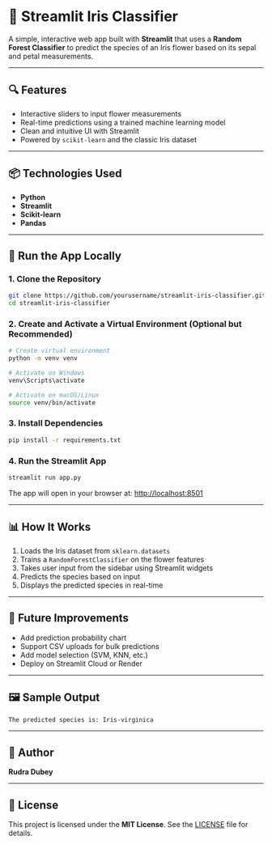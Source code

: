# 🌸 Streamlit Iris Classifier

A simple, interactive web app built with **Streamlit** that uses a **Random Forest Classifier** to predict the species of an Iris flower based on its sepal and petal measurements.



---

## 🔍 Features

- Interactive sliders to input flower measurements
- Real-time predictions using a trained machine learning model
- Clean and intuitive UI with Streamlit
- Powered by `scikit-learn` and the classic Iris dataset

---

## 📦 Technologies Used

- **Python**
- **Streamlit**
- **Scikit-learn**
- **Pandas**

---

## 🚀 Run the App Locally

### 1. Clone the Repository

```bash
git clone https://github.com/yourusername/streamlit-iris-classifier.git
cd streamlit-iris-classifier
```

### 2. Create and Activate a Virtual Environment (Optional but Recommended)

```bash
# Create virtual environment
python -m venv venv

# Activate on Windows
venv\Scripts\activate

# Activate on macOS/Linux
source venv/bin/activate
```

### 3. Install Dependencies

```bash
pip install -r requirements.txt
```

### 4. Run the Streamlit App

```bash
streamlit run app.py
```

The app will open in your browser at: [http://localhost:8501](http://localhost:8501)

---

## 📊 How It Works

1. Loads the Iris dataset from `sklearn.datasets`
2. Trains a `RandomForestClassifier` on the flower features
3. Takes user input from the sidebar using Streamlit widgets
4. Predicts the species based on input
5. Displays the predicted species in real-time

---

## 🔧 Future Improvements

- Add prediction probability chart
- Support CSV uploads for bulk predictions
- Add model selection (SVM, KNN, etc.)
- Deploy on Streamlit Cloud or Render

---

## 🖼️ Sample Output

```plaintext
The predicted species is: Iris-virginica
```

---

## 🧠 Author

**Rudra Dubey**  

---

## 📄 License

This project is licensed under the **MIT License**. See the [LICENSE](LICENSE) file for details.
